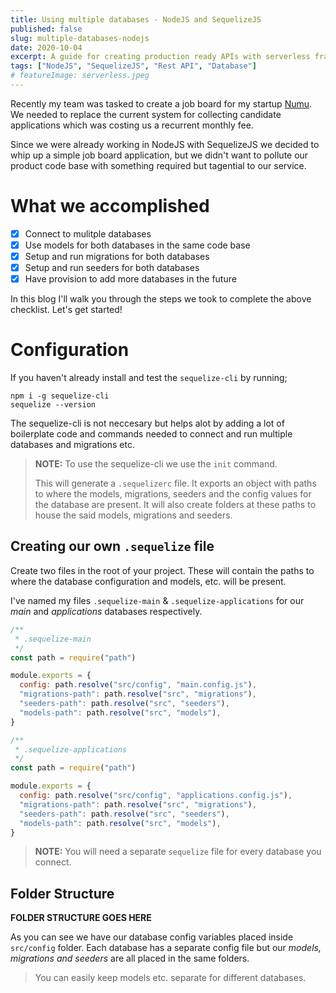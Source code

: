 ```yaml
---
title: Using multiple databases - NodeJS and SequelizeJS
published: false
slug: multiple-databases-nodejs
date: 2020-10-04
excerpt: A guide for creating production ready APIs with serverless framework on any cloud provider, with any language
tags: ["NodeJS", "SequelizeJS", "Rest API", "Database"]
# featureImage: serverless.jpeg
---
```


Recently my team was tasked to create a job board for my startup [Numu](https://numuworld.com). We needed to replace the current system for collecting candidate applications which was costing us a recurrent monthly fee.

Since we were already working in NodeJS with SequelizeJS we decided to whip up a simple job board application, but we didn't want to pollute our product code base with something required but tagential to our service.

# What we accomplished

- [x] Connect to mulitple databases
- [x] Use models for both databases in the same code base
- [x] Setup and run migrations for both databases
- [x] Setup and run seeders for both databases
- [x] Have provision to add more databases in the future

In this blog I'll walk you through the steps we took to complete the above checklist. Let's get started!

# Configuration

If you haven't already install and test the `sequelize-cli` by running;

```
npm i -g sequelize-cli
sequelize --version
```

The sequelize-cli is not neccesary but helps alot by adding a lot of boilerplate code and commands needed to connect and run multiple databases and migrations etc.

> **NOTE:** To use the sequelize-cli we use the `init` command.
>
> This will generate a `.sequelizerc` file. It exports an object with paths to where the models, migrations, seeders and the config values for the database are present. It will also create folders at these paths to house the said models, migrations and seeders.

## Creating our own `.sequelize` file

Create two files in the root of your project. These will contain the paths to where the database configuration and models, etc. will be present.

I've named my files `.sequelize-main` & `.sequelize-applications` for our _main_ and _applications_ databases respectively.

```js
/**
 * .sequelize-main
 */
const path = require("path")

module.exports = {
  config: path.resolve("src/config", "main.config.js"),
  "migrations-path": path.resolve("src", "migrations"),
  "seeders-path": path.resolve("src", "seeders"),
  "models-path": path.resolve("src", "models"),
}
```

```js
/**
 * .sequelize-applications
 */
const path = require("path")

module.exports = {
  config: path.resolve("src/config", "applications.config.js"),
  "migrations-path": path.resolve("src", "migrations"),
  "seeders-path": path.resolve("src", "seeders"),
  "models-path": path.resolve("src", "models"),
}
```

> **NOTE:** You will need a separate `sequelize` file for every database you connect.

## Folder Structure

**FOLDER STRUCTURE GOES HERE**

As you can see we have our database config variables placed inside `src/config` folder. Each database has a separate config file but our _models, migrations and seeders_ are all placed in the same folders.

> You can easily keep models etc. separate for different databases.
